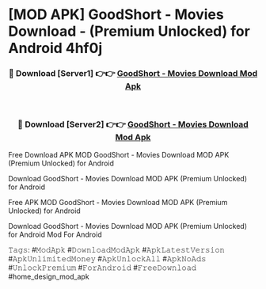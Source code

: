 # [MOD APK] GoodShort - Movies Download - (Premium Unlocked) for Android 4hf0j



<div align="center">
<h3>🔴 Download [Server1] 👉👉 <a href="https://momento.my/?title=GoodShort_-_Movies_Download">GoodShort - Movies Download Mod Apk</a></h3><br>

<h3>🔴 Download [Server2] 👉👉 <a href="https://momento.my/?title=GoodShort_-_Movies_Download">GoodShort - Movies Download Mod Apk</a></h3>
</div>



Free Download APK MOD GoodShort - Movies Download MOD APK (Premium Unlocked) for Android

Download GoodShort - Movies Download MOD APK (Premium Unlocked) for Android

Free APK MOD GoodShort - Movies Download MOD APK (Premium Unlocked) for Android

Download GoodShort - Movies Download MOD APK (Premium Unlocked) for Android Mod For Android

𝚃𝚊𝚐𝚜: #𝙼𝚘𝚍𝙰𝚙𝚔 #𝙳𝚘𝚠𝚗𝚕𝚘𝚊𝚍𝙼𝚘𝚍𝙰𝚙𝚔 #𝙰𝚙𝚔𝙻𝚊𝚝𝚎𝚜𝚝𝚅𝚎𝚛𝚜𝚒𝚘𝚗 #𝙰𝚙𝚔𝚄𝚗𝚕𝚒𝚖𝚒𝚝𝚎𝚍𝙼𝚘𝚗𝚎𝚢 #𝙰𝚙𝚔𝚄𝚗𝚕𝚘𝚌𝚔𝙰𝚕𝚕 #𝙰𝚙𝚔𝙽𝚘𝙰𝚍𝚜 #𝚄𝚗𝚕𝚘𝚌𝚔𝙿𝚛𝚎𝚖𝚒𝚞𝚖 #𝙵𝚘𝚛𝙰𝚗𝚍𝚛𝚘𝚒𝚍 #𝙵𝚛𝚎𝚎𝙳𝚘𝚠𝚗𝚕𝚘𝚊𝚍 #home_design_mod_apk
